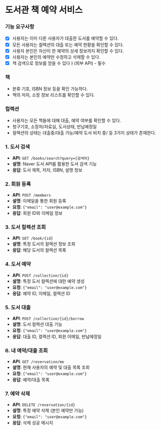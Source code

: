 # 도서관 책 예약 서비스


### 기능 요구사항
- [x] 사용자는 이미 다른 사용자가 대출한 도서를 예약할 수 있다. 
- [x] 모든 사용자는 컬렉션의 대출 또는 예약 현황을 확인할 수 있다. 
- [x] 사용자 본인은 자신이 한 예약의 상세 정보까지 확인할 수 있다. 
- [x] 사용자는 본인의 예약만 수정하고 삭제할 수 있다. 
- [x] 책 검색으로 정보를 얻을 수 있다ㅏ(외부 API) - 필수

### 책
- 분류 기호, ISBN 정보 등을 확인 가능하다.
- 책의 저자, 소장 정보 리스트를 확인할 수 있다.

### 컬렉션
- 사용자는 모든 책들에 대해 대출, 예약 여부를 확인할 수 있다.
- 청구기호,	소장처/자료실,	도서상태,	반납예정일
- 컬렉션의 상태는 대출중/대출 가능/예약 도서 비치 중/ 등 3가지 상태가 존재한다.

### 1. 도서 검색
- **API**: `GET /books/search?query={검색어}`
- **설명**: Naver 도서 API를 활용한 도서 검색 기능
- **응답**: 도서 제목, 저자, ISBN, 설명 정보

### 2. 회원 등록
- **API**: `POST /members`
- **설명**: 이메일을 통한 회원 등록
- **요청**: `{"email": "user@example.com"}`
- **응답**: 회원 ID와 이메일 정보

### 3. 도서 컬렉션 조회
- **API**: `GET /book/{id}`
- **설명**: 특정 도서의 컬렉션 정보 조회
- **응답**: 해당 도서의 컬렉션 목록

### 4. 도서 예약
- **API**: `POST /collection/{id}`
- **설명**: 특정 도서 컬렉션에 대한 예약 생성
- **요청**: `{"email": "user@example.com"}`
- **응답**: 예약 ID, 이메일, 컬렉션 ID

### 5. 도서 대출
- **API**: `POST /collection/{id}/borrow`
- **설명**: 도서 컬렉션 대출 기능
- **요청**: `{"email": "user@example.com"}`
- **응답**: 대출 ID, 컬렉션 ID, 회원 이메일, 반납예정일


### 6. 내 예약/대출 조회
- **API**: `GET /reservation/me`
- **설명**: 현재 사용자의 예약 및 대출 목록 조회
- **요청**: `{"email": "user@example.com"}`
- **응답**: 예약/대출 목록

### 7. 예약 삭제
- **API**: `DELETE /reservation/{id}`
- **설명**: 특정 예약 삭제 (본인 예약만 가능)
- **요청**: `{"email": "user@example.com"}`
- **응답**: 삭제 성공 메시지

